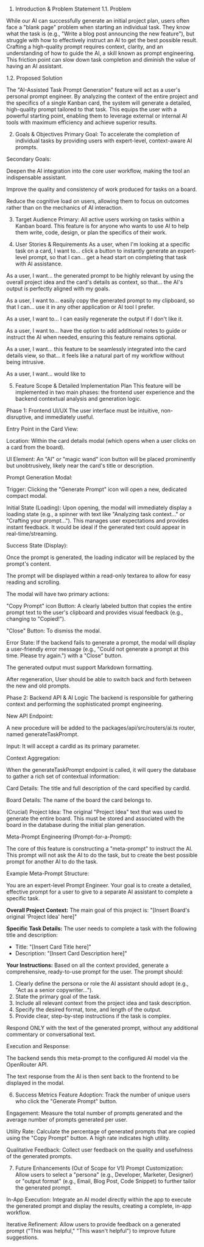 1. Introduction & Problem Statement
1.1. Problem

While our AI can successfully generate an initial project plan, users often face a "blank page" problem when starting an individual task. They know what the task is (e.g., "Write a blog post announcing the new feature"), but struggle with how to effectively instruct an AI to get the best possible result. Crafting a high-quality prompt requires context, clarity, and an understanding of how to guide the AI, a skill known as prompt engineering. This friction point can slow down task completion and diminish the value of having an AI assistant.

1.2. Proposed Solution

The "AI-Assisted Task Prompt Generation" feature will act as a user's personal prompt engineer. By analyzing the context of the entire project and the specifics of a single Kanban card, the system will generate a detailed, high-quality prompt tailored to that task. This equips the user with a powerful starting point, enabling them to leverage external or internal AI tools with maximum efficiency and achieve superior results.

2. Goals & Objectives
Primary Goal: To accelerate the completion of individual tasks by providing users with expert-level, context-aware AI prompts.

Secondary Goals:

Deepen the AI integration into the core user workflow, making the tool an indispensable assistant.

Improve the quality and consistency of work produced for tasks on a board.

Reduce the cognitive load on users, allowing them to focus on outcomes rather than on the mechanics of AI interaction.

3. Target Audience
Primary: All active users working on tasks within a Kanban board. This feature is for anyone who wants to use AI to help them write, code, design, or plan the specifics of their work.

4. User Stories & Requirements
As a user, when I'm looking at a specific task on a card, I want to... click a button to instantly generate an expert-level prompt, so that I can... get a head start on completing that task with AI assistance.

As a user, I want... the generated prompt to be highly relevant by using the overall project idea and the card's details as context, so that... the AI's output is perfectly aligned with my goals.

As a user, I want to... easily copy the generated prompt to my clipboard, so that I can... use it in any other application or AI tool I prefer.

As a user, I want to... I can easily regenerate the output if I don't like it.

As a user, I want to… have the option to add additional notes to guide or instruct the AI when needed, ensuring this feature remains optional.

As a user, I want... this feature to be seamlessly integrated into the card details view, so that... it feels like a natural part of my workflow without being intrusive.

As a user, I want... would like to 

5. Feature Scope & Detailed Implementation Plan
This feature will be implemented in two main phases: the frontend user experience and the backend contextual analysis and generation logic.

Phase 1: Frontend UI/UX
The user interface must be intuitive, non-disruptive, and immediately useful.

Entry Point in the Card View:

Location: Within the card details modal (which opens when a user clicks on a card from the board).

UI Element: An "AI" or "magic wand" icon button will be placed prominently but unobtrusively, likely near the card's title or description.

Prompt Generation Modal:

Trigger: Clicking the "Generate Prompt" icon will open a new, dedicated compact modal.

Initial State (Loading): Upon opening, the modal will immediately display a loading state (e.g., a spinner with text like "Analyzing task context..." or "Crafting your prompt..."). This manages user expectations and provides instant feedback. It would be ideal if the generated text could appear in real-time/streaming.

Success State (Display):

Once the prompt is generated, the loading indicator will be replaced by the prompt's content.

The prompt will be displayed within a read-only textarea to allow for easy reading and scrolling.

The modal will have two primary actions:

"Copy Prompt" icon Button: A clearly labeled button that copies the entire prompt text to the user's clipboard and provides visual feedback (e.g., changing to "Copied!").

"Close" Button: To dismiss the modal.

Error State: If the backend fails to generate a prompt, the modal will display a user-friendly error message (e.g., "Could not generate a prompt at this time. Please try again.") with a "Close" button.

The generated output must support Markdown formatting.

After regeneration, User should be able to switch back and forth between the new and old prompts.

Phase 2: Backend API & AI Logic
The backend is responsible for gathering context and performing the sophisticated prompt engineering.

New API Endpoint:

A new procedure will be added to the packages/api/src/routers/ai.ts router, named generateTaskPrompt.

Input: It will accept a cardId as its primary parameter.

Context Aggregation:

When the generateTaskPrompt endpoint is called, it will query the database to gather a rich set of contextual information:

Card Details: The title and full description of the card specified by cardId.

Board Details: The name of the board the card belongs to.

(Crucial) Project Idea: The original "Project Idea" text that was used to generate the entire board. This must be stored and associated with the board in the database during the initial plan generation.

Meta-Prompt Engineering (Prompt-for-a-Prompt):

The core of this feature is constructing a "meta-prompt" to instruct the AI. This prompt will not ask the AI to do the task, but to create the best possible prompt for another AI to do the task.

Example Meta-Prompt Structure:

You are an expert-level Prompt Engineer. Your goal is to create a detailed, effective prompt for a user to give to a separate AI assistant to complete a specific task.

**Overall Project Context:**
The main goal of this project is: "[Insert Board's original 'Project Idea' here]"

**Specific Task Details:**
The user needs to complete a task with the following title and description:
- Title: "[Insert Card Title here]"
- Description: "[Insert Card Description here]"

**Your Instructions:**
Based on all the context provided, generate a comprehensive, ready-to-use prompt for the user. The prompt should:
1. Clearly define the persona or role the AI assistant should adopt (e.g., "Act as a senior copywriter...").
2. State the primary goal of the task.
3. Include all relevant context from the project idea and task description.
4. Specify the desired format, tone, and length of the output.
5. Provide clear, step-by-step instructions if the task is complex.

Respond ONLY with the text of the generated prompt, without any additional commentary or conversational text.

Execution and Response:

The backend sends this meta-prompt to the configured AI model via the OpenRouter API.

The text response from the AI is then sent back to the frontend to be displayed in the modal.

6. Success Metrics
Feature Adoption: Track the number of unique users who click the "Generate Prompt" button.

Engagement: Measure the total number of prompts generated and the average number of prompts generated per user.

Utility Rate: Calculate the percentage of generated prompts that are copied using the "Copy Prompt" button. A high rate indicates high utility.

Qualitative Feedback: Collect user feedback on the quality and usefulness of the generated prompts.

7. Future Enhancements (Out of Scope for V1)
Prompt Customization: Allow users to select a "persona" (e.g., Developer, Marketer, Designer) or "output format" (e.g., Email, Blog Post, Code Snippet) to further tailor the generated prompt.

In-App Execution: Integrate an AI model directly within the app to execute the generated prompt and display the results, creating a complete, in-app workflow.

Iterative Refinement: Allow users to provide feedback on a generated prompt ("This was helpful," "This wasn't helpful") to improve future suggestions.